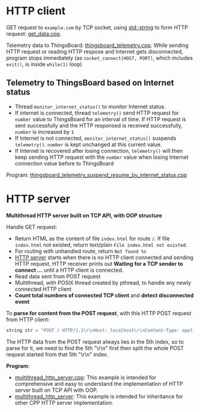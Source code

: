 # HTTP client
GET request to ``example.com`` by TCP socket, using [std::string](../Data%20structure/String/README.md#stdstring) to form HTTP request: [get_data.cpp](get_data.cpp).

Telemetry data to ThingsBoard: [thingsboard_telemetry.cpp](thingsboard_telemetry.cpp). While sending HTTP request or reading HTTP respose and Internet gets disconnected, program stops immediately (as ``socket_connect(HOST, PORT)``, which includes ``exit()``, is inside ``while(1)`` loop)

## Telemetry to ThingsBoard based on Internet status

* Thread ``monitor_internet_status()`` to monitor Internet status.
* If internet is connected, thread ``telemetry()`` send HTTP request for ``number`` value to ThingsBoard for an interval of time. If HTTP request is sent successfully and the HTTP responsed is received successfully, ``number`` is increased by ``1``
* If Internet is not connected, ``monitor_internet_status()`` suspends ``telemetry()``. ``number`` is kept unchanged at this current value.
* If Internet is recovered after losing connection, ``telemetry()`` will then keep sending HTTP request with the ``number`` value when losing Internet connection value before to ThingsBoard

Program: [thingsboard_telemetry_suspend_resume_by_internet_status.cpp](thingsboard_telemetry_suspend_resume_by_internet_status.cpp)
# HTTP server

**Multithread HTTP server built on TCP API, with OOP structure**

Handle GET request:
* Return HTML as the content of file ``index.html`` for route ``/``. If file ``index.html`` not existed, return text/plain ``File index.html not existed``.
* For routing with unhandled route, return ``Not found %s``
* [HTTP server](multithread_http_server.cpp) starts when there is no HTTP client connected and sending HTTP request, HTTP receiver prints out **Waiting for a TCP sender to connect ...** until a HTTP client is connected.
* Read data sent from POST request
* Multithread, with POSIX thread created by pthread, to handle any newly connected HTTP client
* **Count total numbers of connected TCP client** and **detect disconnected event**

To **parse for content from the POST request**, with this HTTP POST request from HTTP client:
```cpp
string str = "POST / HTTP/1.1\r\nHost: localhost\r\nContent-Type: application/x-www-form-urlencoded\r\nContent-Length: 26\r\n\r\nHello, World !, index: 217\r\n";
```
The HTTP data from the POST request always lies in the 5th index, so to parse for it, we need to find the 5th "\r\n" first then split the whole POST request started from that 5th "\r\n" index.

**Program**: 
* [multithread_http_server.cpp](multithread_http_server.cpp): This example is intended for comprehensive and easy to understand the implementation of HTTP server built on TCP API with OOP.
* [multithread_http_server](multithread_http_server): This example is intended for inheritance for other CPP HTTP server implementation.
